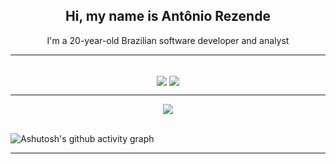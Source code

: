 <h2 align=center>Hi, my name is Antônio Rezende</h2>

<p align=center>I'm a 20-year-old Brazilian software developer and analyst
  
<hr>
<br>

<div align=center>
<img align=center src="https://github-readme-stats.vercel.app/api?username=A5Rezende&show_icons=true&theme=dark" />
<img align=center src="https://github-readme-stats.vercel.app/api/top-langs/?username=A5Rezende&layout=donut-vertical&theme=dark" />
</div>


<hr>
<div align=center>
<img align="center" src="https://profile-counter.glitch.me/%7BA5Rezende%7D/count.svg" />
</div>

<br>

![Ashutosh's github activity graph](https://github-readme-activity-graph.vercel.app/graph?username=A5Rezende&custom_title=HISTÓRICO%20DE%20ATIVIDADE&hide_border=true&theme=high-contrast)

<hr>

<div align=center>


</div>

